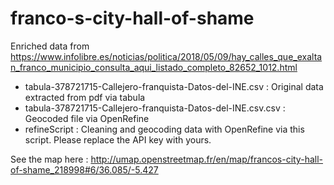 # franco-s-city-hall-of-shame
Enriched  data from https://www.infolibre.es/noticias/politica/2018/05/09/hay_calles_que_exaltan_franco_municipio_consulta_aqui_listado_completo_82652_1012.html

- tabula-378721715-Callejero-franquista-Datos-del-INE.csv : Original data extracted from pdf via tabula
- tabula-378721715-Callejero-franquista-Datos-del-INE.csv.csv : Geocoded file via OpenRefine
- refineScript : Cleaning and geocoding data with OpenRefine via this script. Please replace the API key with yours. 

See the map here : http://umap.openstreetmap.fr/en/map/francos-city-hall-of-shame_218998#6/36.085/-5.427

